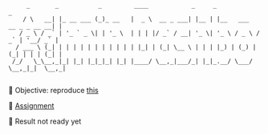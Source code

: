 ```
     _       _           _         ____            _     _                         _ 
    / \   __| |_ __ ___ (_)_ __   |  _ \  __ _ ___| |__ | |__   ___   __ _ _ __ __| |
   / _ \ / _` | '_ ` _ \| | '_ \  | | | |/ _` / __| '_ \| '_ \ / _ \ / _` | '__/ _` |
  / ___ \ (_| | | | | | | | | | | | |_| | (_| \__ \ | | | |_) | (_) | (_| | | | (_| |
 /_/   \_\__,_|_| |_| |_|_|_| |_| |____/ \__,_|___/_| |_|_.__/ \___/ \__,_|_|  \__,_|
                                                                                    
```

🎯 Objective: reproduce [this](https://cdn.statically.io/gh/TheOdinProject/curriculum/43cc6ab69fdfbef40d431a65677d2144668930ac/intermediate_html_css/grid/project_admin_dashboard/imgs/dashboard-project.png)

📝 [Assignment](https://www.theodinproject.com/lessons/node-path-intermediate-html-and-css-admin-dashboard)

🦆 Result not ready yet